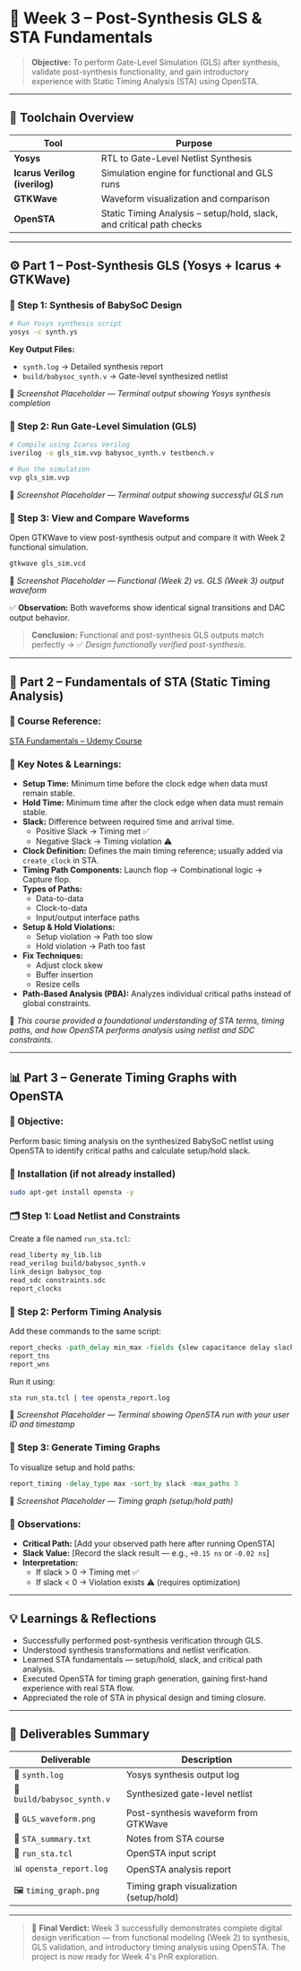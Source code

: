 # 🧠 Week 3 – Post-Synthesis GLS & STA Fundamentals

> **Objective:** To perform Gate-Level Simulation (GLS) after synthesis, validate post-synthesis functionality, and gain introductory experience with Static Timing Analysis (STA) using OpenSTA.

---

## 🔧 Toolchain Overview

| Tool | Purpose |
|------|----------|
| **Yosys** | RTL to Gate-Level Netlist Synthesis |
| **Icarus Verilog (iverilog)** | Simulation engine for functional and GLS runs |
| **GTKWave** | Waveform visualization and comparison |
| **OpenSTA** | Static Timing Analysis – setup/hold, slack, and critical path checks |

---

## ⚙️ Part 1 – Post-Synthesis GLS (Yosys + Icarus + GTKWave)

### 🧩 Step 1: Synthesis of BabySoC Design

```bash
# Run Yosys synthesis script
yosys -c synth.ys
```

**Key Output Files:**
- `synth.log` → Detailed synthesis report
- `build/babysoc_synth.v` → Gate-level synthesized netlist

📸 *Screenshot Placeholder — Terminal output showing Yosys synthesis completion*

### 🧩 Step 2: Run Gate-Level Simulation (GLS)

```bash
# Compile using Icarus Verilog
iverilog -o gls_sim.vvp babysoc_synth.v testbench.v

# Run the simulation
vvp gls_sim.vvp
```

📸 *Screenshot Placeholder — Terminal output showing successful GLS run*

### 🧩 Step 3: View and Compare Waveforms

Open GTKWave to view post-synthesis output and compare it with Week 2 functional simulation.

```bash
gtkwave gls_sim.vcd
```

📸 *Screenshot Placeholder — Functional (Week 2) vs. GLS (Week 3) output waveform*

✅ **Observation:**
Both waveforms show identical signal transitions and DAC output behavior.

> **Conclusion:** Functional and post-synthesis GLS outputs match perfectly → ✅ *Design functionally verified post-synthesis.*

---

## 🧮 Part 2 – Fundamentals of STA (Static Timing Analysis)

### 📘 Course Reference:
[STA Fundamentals – Udemy Course](https://www.udemy.com/course/vlsi-academy-sta-checks/?couponCode=F960AEDD365E0CD12546)

### 📒 Key Notes & Learnings:
- **Setup Time:** Minimum time before the clock edge when data must remain stable.
- **Hold Time:** Minimum time after the clock edge when data must remain stable.
- **Slack:** Difference between required time and arrival time.
  - Positive Slack → Timing met ✅
  - Negative Slack → Timing violation ⚠️
- **Clock Definition:** Defines the main timing reference; usually added via `create_clock` in STA.
- **Timing Path Components:** Launch flop → Combinational logic → Capture flop.
- **Types of Paths:**
  - Data-to-data
  - Clock-to-data
  - Input/output interface paths
- **Setup & Hold Violations:**
  - Setup violation → Path too slow
  - Hold violation → Path too fast
- **Fix Techniques:**
  - Adjust clock skew
  - Buffer insertion
  - Resize cells
- **Path-Based Analysis (PBA):** Analyzes individual critical paths instead of global constraints.

📄 *This course provided a foundational understanding of STA terms, timing paths, and how OpenSTA performs analysis using netlist and SDC constraints.*

---

## 📊 Part 3 – Generate Timing Graphs with OpenSTA

### 🧠 Objective:
Perform basic timing analysis on the synthesized BabySoC netlist using OpenSTA to identify critical paths and calculate setup/hold slack.

### 🧰 Installation (if not already installed)
```bash
sudo apt-get install opensta -y
```

### 🗂️ Step 1: Load Netlist and Constraints
Create a file named `run_sta.tcl`:

```tcl
read_liberty my_lib.lib
read_verilog build/babysoc_synth.v
link_design babysoc_top
read_sdc constraints.sdc
report_clocks
```

### 🧮 Step 2: Perform Timing Analysis
Add these commands to the same script:

```tcl
report_checks -path_delay min_max -fields {slew capacitance delay slack}
report_tns
report_wns
```
Run it using:
```bash
sta run_sta.tcl | tee opensta_report.log
```

📸 *Screenshot Placeholder — Terminal showing OpenSTA run with your user ID and timestamp*

### 🧾 Step 3: Generate Timing Graphs
To visualize setup and hold paths:
```tcl
report_timing -delay_type max -sort_by slack -max_paths 3
```

📸 *Screenshot Placeholder — Timing graph (setup/hold path)*

### 🧩 Observations:
- **Critical Path:** [Add your observed path here after running OpenSTA]
- **Slack Value:** [Record the slack result — e.g., `+0.15 ns` or `-0.02 ns`]
- **Interpretation:**
  - If slack > 0 → Timing met ✅
  - If slack < 0 → Violation exists ⚠️ (requires optimization)

---

## 💡 Learnings & Reflections
- Successfully performed post-synthesis verification through GLS.
- Understood synthesis transformations and netlist verification.
- Learned STA fundamentals — setup/hold, slack, and critical path analysis.
- Executed OpenSTA for timing graph generation, gaining first-hand experience with real STA flow.
- Appreciated the role of STA in physical design and timing closure.

---

## 📁 Deliverables Summary
| Deliverable | Description |
|--------------|-------------|
| 🧾 `synth.log` | Yosys synthesis output log |
| 📄 `build/babysoc_synth.v` | Synthesized gate-level netlist |
| 📸 `GLS_waveform.png` | Post-synthesis waveform from GTKWave |
| 📘 `STA_summary.txt` | Notes from STA course |
| 📄 `run_sta.tcl` | OpenSTA input script |
| 📊 `opensta_report.log` | OpenSTA analysis report |
| 🖼️ `timing_graph.png` | Timing graph visualization (setup/hold) |

---

> 🏁 **Final Verdict:** Week 3 successfully demonstrates complete digital design verification — from functional modeling (Week 2) to synthesis, GLS validation, and introductory timing analysis using OpenSTA. The project is now ready for Week 4's PnR exploration.
